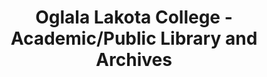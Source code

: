 ---
layout: repo
title: "Oglala Lakota College - Academic/Public Library and Archives"
id: 11684
permalink: repos/11684/
---